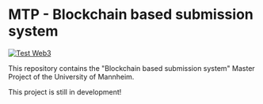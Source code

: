 # MTP - Blockchain based submission system

[![Test Web3](https://github.com/Jonas-Grill/mtp-blockchain/actions/workflows/test-web3.yml/badge.svg)](https://github.com/Jonas-Grill/mtp-blockchain/actions/workflows/test-web3.yml)

This repository contains the "Blockchain based submission system" Master Project of the University of Mannheim.

This project is still in development!